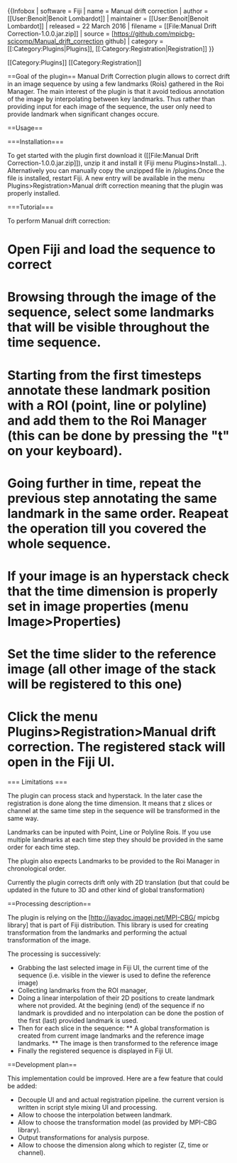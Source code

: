 {{Infobox
| software               = Fiji
| name                   = Manual drift correction
| author                 = [[User:Benoit|Benoit Lombardot]]
| maintainer             = [[User:Benoit|Benoit Lombardot]]
| released               = 22 March 2016
| filename               = [[File:Manual Drift Correction-1.0.0.jar.zip]]
| source                 = [https://github.com/mpicbg-scicomp/Manual_drift_correction github]
| category               = [[:Category:Plugins|Plugins]], [[:Category:Registration|Registration]]
}}

[[Category:Plugins]]
[[Category:Registration]]

==Goal of the plugin==
Manual Drift Correction plugin allows to correct drift in an image sequence by using a few landmarks (Rois) gathered in the Roi Manager. The main interest of the plugin is that it avoid tedious annotation of the image by interpolating between key landmarks. Thus rather than providing input for each image of the sequence, the user only need to provide landmark when significant changes occure.

==Usage==

===Installation===

To get started with the plugin first  download it ([[File:Manual Drift Correction-1.0.0.jar.zip]]), unzip it and install it (Fiji menu Plugins>Install...). Alternatively you can manually copy the unzipped file in <Fiji folder>/plugins.Once the file is installed, restart Fiji. A new entry will be available in the menu Plugins>Registration>Manual drift correction meaning that the plugin was properly installed.

===Tutorial===

To perform Manual drift correction:

# Open Fiji and load the sequence to correct
# Browsing through the image of the sequence, select some landmarks that will be visible throughout the time sequence.
# Starting from the first timesteps annotate these landmark position with a ROI (point, line or polyline) and add them to the Roi Manager (this can be done by pressing the "t" on your keyboard).
# Going further in time, repeat the previous step annotating the same landmark in the same order. Reapeat the operation till you covered the whole sequence.
# If your image is an hyperstack check that the time dimension is properly set in image properties (menu Image>Properties)
# Set the time slider to the reference image (all other image of the stack will be registered to this one)
# Click the menu Plugins>Registration>Manual drift correction. The registered stack will open in the Fiji UI.

=== Limitations ===

The plugin can process stack and hyperstack. In the later case the registration is done along the time dimension. It means that z slices or channel at the same time step in the sequence will be transformed in the same way.

Landmarks can be inputed with  Point, Line or Polyline Rois. If you use multiple landmarks at each time step they should be provided in the same order for each time step.

The plugin also expects Landmarks to be provided to the Roi Manager in chronological order.

Currently the plugin corrects drift only with 2D translation (but that could be updated in the future to 3D and other kind of global transformation)

==Processing description==

The plugin is relying on the [http://javadoc.imagej.net/MPI-CBG/ mpicbg library] that is part of Fiji distribution. This library is used for creating transformation from the landmarks and performing the actual transformation of the image.

The processing is successively:
* Grabbing the last selected image in Fiji UI, the current time of the sequence (i.e. visible in the viewer is used to define the reference image)
* Collecting landmarks from the ROI manager,
* Doing a linear interpolation of their 2D positions to create landmark where not provided. At the begining (end) of the sequence if no landmark is provdided and no interpolation can be done the postion of the first (last) provided landmark is used.
* Then for each slice in the sequence:
** A global transformation is created from current image landmarks and the reference image landmarks.
** The image is then transformed to the reference image
* Finally the registered sequence is displayed in Fiji UI.

==Development plan==

This implementation could be improved. Here are a few feature that could be added:
* Decouple UI and and actual registration pipeline. the current version is written in script style mixing UI and processing.
* Allow to choose the interpolation between landmark.
* Allow to choose the transformation model (as provided by MPI-CBG library).
* Output transformations for analysis purpose.
* Allow to choose the dimension along which to register (Z, time or channel).
